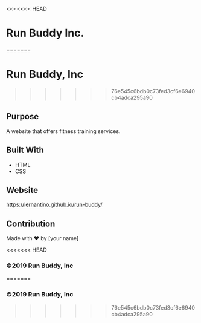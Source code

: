 <<<<<<< HEAD
# Run Buddy Inc.
=======
# Run Buddy, Inc
>>>>>>> 76e545c6bdb0c73fed3cf6e6940cb4adca295a90

## Purpose
A website that offers fitness training services. 

## Built With
* HTML
* CSS

## Website
https://lernantino.github.io/run-buddy/

## Contribution
Made with ❤️ by [your name]

<<<<<<< HEAD

### ©️2019 Run Buddy, Inc 
=======
### ©️2019 Run Buddy, Inc 
>>>>>>> 76e545c6bdb0c73fed3cf6e6940cb4adca295a90
